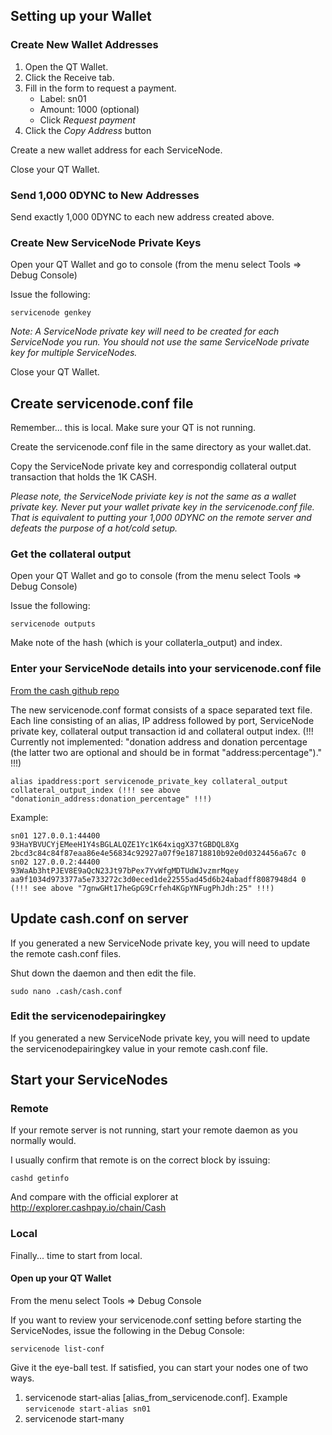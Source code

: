 ## Setting up your Wallet

### Create New Wallet Addresses

1. Open the QT Wallet.
2. Click the Receive tab.
3. Fill in the form to request a payment.
    * Label: sn01
    * Amount: 1000 (optional)
    * Click *Request payment*
5. Click the *Copy Address* button

Create a new wallet address for each ServiceNode.

Close your QT Wallet.

### Send 1,000 0DYNC to New Addresses

Send exactly 1,000 0DYNC to each new address created above.

### Create New ServiceNode Private Keys

Open your QT Wallet and go to console (from the menu select Tools => Debug Console)

Issue the following:

```servicenode genkey```

*Note: A ServiceNode private key will need to be created for each ServiceNode you run. You should not use the same ServiceNode private key for multiple ServiceNodes.*

Close your QT Wallet.

## <a name="servicenodeconf"></a>Create servicenode.conf file

Remember... this is local. Make sure your QT is not running.

Create the servicenode.conf file in the same directory as your wallet.dat.

Copy the ServiceNode private key and correspondig collateral output transaction that holds the 1K CASH.

*Please note, the ServiceNode priviate key is not the same as a wallet private key. Never put your wallet private key in the servicenode.conf file. That is equivalent to putting your 1,000 0DYNC on the remote server and defeats the purpose of a hot/cold setup.*

### Get the collateral output

Open your QT Wallet and go to console (from the menu select Tools => Debug Console)

Issue the following:

```servicenode outputs```

Make note of the hash (which is your collaterla_output) and index.

### Enter your ServiceNode details into your servicenode.conf file
[From the cash github repo](https://github.com/zero-dynamics/cash-core/blob/master/doc/servicenode_conf.md)

The new servicenode.conf format consists of a space separated text file. Each line consisting of an alias, IP address followed by port, ServiceNode private key, collateral output transaction id and collateral output index.
(!!! Currently not implemented: "donation address and donation percentage (the latter two are optional and should be in format "address:percentage")." !!!)

```
alias ipaddress:port servicenode_private_key collateral_output collateral_output_index (!!! see above "donationin_address:donation_percentage" !!!)
```



Example:

```
sn01 127.0.0.1:44400 93HaYBVUCYjEMeeH1Y4sBGLALQZE1Yc1K64xiqgX37tGBDQL8Xg 2bcd3c84c84f87eaa86e4e56834c92927a07f9e18718810b92e0d0324456a67c 0
sn02 127.0.0.2:44400 93WaAb3htPJEV8E9aQcN23Jt97bPex7YvWfgMDTUdWJvzmrMqey aa9f1034d973377a5e733272c3d0eced1de22555ad45d6b24abadff8087948d4 0 (!!! see above "7gnwGHt17heGpG9Crfeh4KGpYNFugPhJdh:25" !!!)
```

## Update cash.conf on server

If you generated a new ServiceNode private key, you will need to update the remote cash.conf files.

Shut down the daemon and then edit the file.

```sudo nano .cash/cash.conf```

### Edit the servicenodepairingkey
If you generated a new ServiceNode private key, you will need to update the servicenodepairingkey value in your remote cash.conf file.

## Start your ServiceNodes

### Remote

If your remote server is not running, start your remote daemon as you normally would.

I usually confirm that remote is on the correct block by issuing:

```cashd getinfo```

And compare with the official explorer at http://explorer.cashpay.io/chain/Cash

### Local

Finally... time to start from local.

#### Open up your QT Wallet

From the menu select Tools => Debug Console

If you want to review your servicenode.conf setting before starting the ServiceNodes, issue the following in the Debug Console:

```servicenode list-conf```

Give it the eye-ball test. If satisfied, you can start your nodes one of two ways.

1. servicenode start-alias [alias_from_servicenode.conf]. Example ```servicenode start-alias sn01```
2. servicenode start-many
